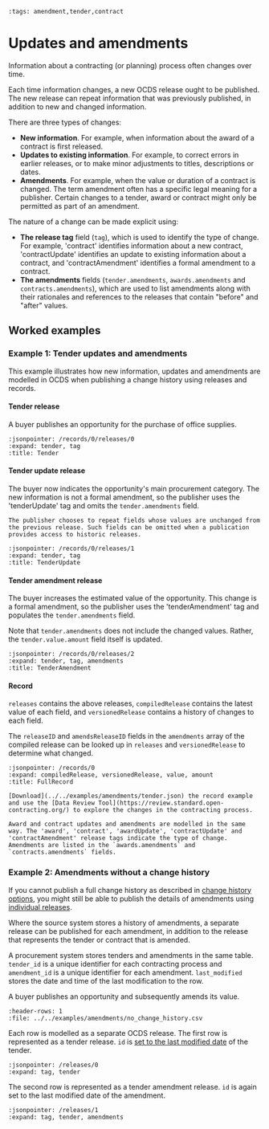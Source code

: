 ```{workedexample} Updates and amendments
:tags: amendment,tender,contract
```

# Updates and amendments

Information about a contracting (or planning) process often changes over time.

Each time information changes, a new OCDS release ought to be published. The new release can repeat information that was previously published, in addition to new and changed information.

There are three types of changes:

* **New information**. For example, when information about the award of a contract is first released.
* **Updates to existing information**. For example, to correct errors in earlier releases, or to make minor adjustments to titles, descriptions or dates.
* **Amendments**. For example, when the value or duration of a contract is changed. The term amendment often has a specific legal meaning for a publisher. Certain changes to a tender, award or contract might only be permitted as part of an amendment.

The nature of a change can be made explicit using:

* **The release tag** field (`tag`), which is used to identify the type of change. For example, 'contract' identifies information about a new contract, 'contractUpdate' identifies an update to existing information about a contract, and 'contractAmendment' identifies a formal amendment to a contract.
* **The amendments** fields (`tender.amendments`, `awards.amendments` and `contracts.amendments`), which are used to list amendments along with their rationales and references to the releases that contain "before" and "after" values.

## Worked examples

### Example 1: Tender updates and amendments

This example illustrates how new information, updates and amendments are modelled in OCDS when publishing a change history using releases and records.

#### Tender release

A buyer publishes an opportunity for the purchase of office supplies.

```{jsoninclude} ../../examples/amendments/tender.json
:jsonpointer: /records/0/releases/0
:expand: tender, tag
:title: Tender
```

#### Tender update release

The buyer now indicates the opportunity's main procurement category. The new information is not a formal amendment, so the publisher uses the 'tenderUpdate' tag and omits the `tender.amendments` field.

```{note}
The publisher chooses to repeat fields whose values are unchanged from the previous release. Such fields can be omitted when a publication provides access to historic releases.
```

```{jsoninclude} ../../examples/amendments/tender.json
:jsonpointer: /records/0/releases/1
:expand: tender, tag
:title: TenderUpdate
```

#### Tender amendment release

The buyer increases the estimated value of the opportunity. This change is a formal amendment, so the publisher uses the 'tenderAmendment' tag and populates the `tender.amendments` field.

Note that `tender.amendments` does not include the changed values. Rather, the `tender.value.amount` field itself is updated. 

```{jsoninclude} ../../examples/amendments/tender.json
:jsonpointer: /records/0/releases/2
:expand: tender, tag, amendments
:title: TenderAmendment
```

#### Record

`releases` contains the above releases, `compiledRelease` contains the latest value of each field, and `versionedRelease` contains a history of changes to each field.

The `releaseID` and `amendsReleaseID` fields in the `amendments` array of the compiled release can be looked up in `releases` and `versionedRelease` to determine what changed.

```{jsoninclude} ../../examples/amendments/tender.json
:jsonpointer: /records/0
:expand: compiledRelease, versionedRelease, value, amount
:title: FullRecord
```

```{hint}
[Download](../../examples/amendments/tender.json) the record example and use the [Data Review Tool](https://review.standard.open-contracting.org/) to explore the changes in the contracting process.
```

```{admonition} Award and contract updates and amendments
Award and contract updates and amendments are modelled in the same way. The 'award', 'contract', 'awardUpdate', 'contractUpdate' and 'contractAmendment' release tags indicate the type of change. Amendments are listed in the `awards.amendments` and `contracts.amendments` fields.
```

### Example 2: Amendments without a change history

If you cannot publish a full change history as described in [change history options](../build/change_history_options.md), you might still be able to publish the details of amendments using [individual releases](../build/individual_releases.md).

Where the source system stores a history of amendments, a separate release can be published for each amendment, in addition to the release that represents the tender or contract that is amended.

A procurement system stores tenders and amendments in the same table. `tender_id` is a unique identifier for each contracting process and `amendment_id` is a unique identifier for each amendment. `last_modified` stores the date and time of the last modification to the row.

A buyer publishes an opportunity and subsequently amends its value.

```{csv-table-no-translate}
:header-rows: 1
:file: ../../examples/amendments/no_change_history.csv
```

Each row is modelled as a separate OCDS release. The first row is represented as a tender release. `id` is [set to the last modified date](../build/individual_releases.md#last-modified-date) of the tender.

```{jsoninclude} ../../examples/amendments/no_change_history.json
:jsonpointer: /releases/0
:expand: tag, tender
```

The second row is represented as a tender amendment release. `id` is again set to the last modified date of the amendment.

```{jsoninclude} ../../examples/amendments/no_change_history.json
:jsonpointer: /releases/1
:expand: tag, tender, amendments
```
